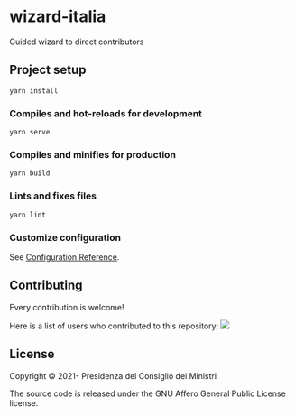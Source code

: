 <!-- markdownlint-disable no-inline-html -->

# wizard-italia

Guided wizard to direct contributors

## Project setup

```shell
yarn install
```

### Compiles and hot-reloads for development

```shell
yarn serve
```

### Compiles and minifies for production

```shell
yarn build
```

### Lints and fixes files

```shell
yarn lint
```

### Customize configuration

See [Configuration Reference](https://cli.vuejs.org/config/).

## Contributing

Every contribution is welcome!

Here is a list of users who contributed to this repository:
<a href="https://github.com/italia/wizard-italia/graphs/contributors">
  <img src="https://contributors-img.web.app/image?repo=italia/wizard-italia" />
</a>

## License

Copyright © 2021- Presidenza del Consiglio dei Ministri

The source code is released under the GNU Affero General Public License
license.
